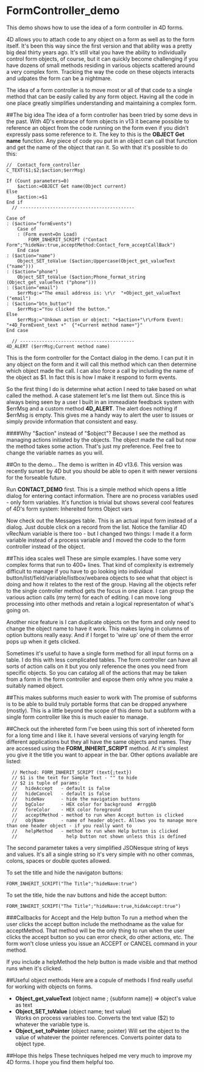 # FormController_demo
This demo shows how to use the idea of a form controller in 4D forms. 

4D allows you to attach code to any object on a form as well as to the form itself. It's been this way since the first version and that ability was a pretty big deal thirty years ago. It's still vital you have the ability to individually control form objects, of course, but it can quickly become challenging if you have dozens of small methods residing in various objects scattered around a very complex form. Tracking the way the code on these objects interacts and udpates the form can be a nightmare. 

The idea of a form controller is to move most or all of that code to a single method that can be easily called by any form object. Having all the code in one place greatly simplifies understanding and maintaining a complex form. 


##The big idea
The idea of a form controller has been tried by some devs in the past. With 4D's embrace of form objects in v13 it became possible to reference an object from the code running on the form even if you didn't expressly pass some reference to it. The key to this is the **OBJECT Get name** function. Any piece of code you put in an object can call that function and get the name of the object that ran it. So with that it's possible to do this:

```
//  Contact_form_controller
C_TEXT($1;$2;$action;$errMsg)

If (Count parameters=0)
	$action:=OBJECT Get name(Object current)
Else 
	$action:=$1
End if 
  // ------------------------------------------

Case of 
: ($action="formEvents")
	Case of 
	: (Form event=On Load)
		FORM_INHERIT_SCRIPT ("Contact Form";"hideNav:true,acceptMethod:Contact_form_acceptCallBack")
	End case 
: ($action="name")
	Object_SET_toValue ($action;Uppercase(Object_get_valueText ("name")))
: ($action="phone")
	Object_SET_toValue ($action;Phone_format_string (Object_get_valueText ("phone")))
: ($action="email")
	$errMsg:="The email address is: \r\r  "+Object_get_valueText ("email")
: ($action="btn_button")
	$errMsg:="You clicked the button."
Else 
	$errMsg:="Unkown action or object: "+$action+"\r\rForm Event: "+4D_FormEvent_text +"  {"+Current method name+"}"
End case 

  // ------------------------------------------
4D_ALERT ($errMsg;Current method name)
```
This is the form controller for the Contact dialog in the demo. I can put it in any object on the form and it will call this method which can then determine which object made the call. I can also force a call by including the name of the object as $1. In fact this is how I make it respond to form events. 

So the first thing I do is determine what action I need to take based on what called the method. A case statement let's me list them out. Since this is always being seen by a user I built in an immeadiate feedback system with $errMsg and a custom method **4D_ALERT**. The alert does nothing if $errMsg is empty. This gives me a handy way to alert the user to issues or simply provide information that consistent and easy. 

####Why "$action" instead of "$object"?
Because I see the method as managing actions initiated by the objects. The object made the call but now the method takes some action. That's just my preference. Feel free to change the variable names as you will. 

##On to the demo...
The demo is written in 4D v13.6. This version was recently sunset by 4D but you should be able to open it with newer versions for the forseable future. 

Run **CONTACT_DEMO** first. This is a simple method which opens a little dialog for entering contact information. There are no process variables used - only form variables. It's function is trivial but shows several cool features of 4D's form system:
    Inhereited forms
    Object vars 
    
Now check out the Messages table. This is an actual input form instead of a dialog. Just double click on a record from the list. Notice the familiar 4D vRecNum variable is there too - but I changed two things: I made it a form variable instead of a process variable and I moved the code to the form controller instead of the object. 

##This idea scales well
These are simple examples. I have some very complex forms that run to 400+ lines. That kind of complexity is extremely difficult to manage if you have to go looking into individual button/list/field/variable/listbox/webarea objects to see what that object is doing and how it relates to the rest of the group. Having all the objects refer to the single controller method gets the focus in one place. I can group the various action calls (my term) for each of editing. I can move long processing into other methods and retain a logical representaton of what's going on.

Another nice feature is I can duplicate objects on the form and only need to change the object name to have it work. This makes laying in columns of option buttons really easy. And if I forget to 'wire up' one of them the error pops up when it gets clicked.

Sometimes it's useful to have a single form method for all input forms on a table. I do this with less complicated tables. The form controller can have all sorts of action calls on it but you only reference the ones you need from specific objects. So you can catalog all of the actions that may be taken from a form in the form controller and expose them only whne you make a suitably named object.

##This makes subforms much easier to work with
The promise of subforms is to be able to build truly portable forms that can be dropped anywhere (mostly). This is a little beyond the scope of this demo but a subform with a single form controller like this is much easier to manage.

##Check out the inhereted form 
I've been using this sort of inhereted form for a long time and I like it. I have several versions of varying length for different applications but they all have the same objects and names. They are accessed using the **FORM_INHERIT_SCRIPT** method. At it's simplest you give it the title you want to appear in the bar. Other options available are listed: 
```  
  // Method: FORM_INHERIT_SCRIPT (text{;text})
  // $1 is the text for Sample Text - "" to hide
  // $2 is tuple of params:
  //   hideAccept   - default is false
  //   hideCancel   - default is false
  //   hideNav      - hide the navigation buttons
  //   bgColor      - HEX color for background  #rrggbb
  //   foreColor    - HEX color foreground
  //   acceptMethod - method to run when Accept button is clicked
  //   objName      - name of header object. Allows you to manage more than one header object - if you really want to
  //   helpMethod   - method to run when Help button is clicked
  //                  help button not shown unless this is defined
  ```
  The second parameter takes a very simplified JSONesque string of keys and values. It's all a single string so it's very simple with no other commas, colons, spaces or double quotes allowed. 

To set the title and hide the navigaton buttons: 
  ```
  FORM_INHERIT_SCRIPT("The Title";"hideNave:true") 
```
To set the title, hide the nav buttons and hide the accept button:
  ```
  FORM_INHERIT_SCRIPT("The Title";"hideNave:true,hideAccept:true") 
```
###Callbacks for Accept and the Help button
To run a method when the user clicks the accept button include the methodname as the value for acceptMethod. That method will be the only thing to run when the user clicks the accept button so you can error check, do other actions, etc. The form won't close unless you issue an ACCEPT or CANCEL command in your method. 

If you include a helpMethod the help button is made visible and that method runs when it's clicked. 

##Useful object methods
Here are a copule of methods I find really useful for working with objects on forms. 
- **Object_get_valueText** (object name ; {subform name}) => object's value as text
- **Object_SET_toValue** (object name; text value)  
    Works on process variables too. Converts the text value ($2) to whatever the variable type is. 
- **Object_set_toPointer** (object name; pointer) 
    Will set the object to the value of whatever the pointer references. Converts pointer data to object type. 
  
##Hope this helps
  These techniques helped me very much to improve my 4D forms. I hope you find them helpful too. 
